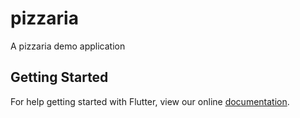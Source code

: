 # pizzaria

A pizzaria demo application

## Getting Started

For help getting started with Flutter, view our online
[documentation](https://flutter.io/).
